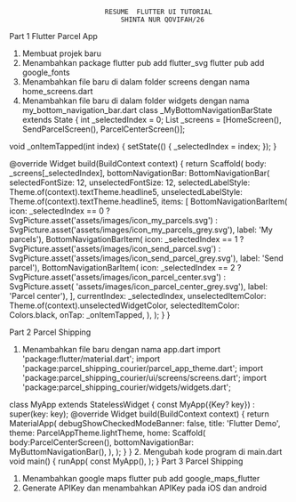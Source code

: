                            RESUME  FLUTTER UI TUTORIAL
                                SHINTA NUR QOVIFAH/26

Part 1 Flutter Parcel App
1.	Membuat projek baru
2.	Menambahkan package 
flutter pub add flutter_svg
flutter pub add google_fonts
3.	Menambahkan file baru di dalam folder screens dengan nama home_screens.dart
4.	Menambahkan file baru di dalam folder widgets dengan nama my_bottom_navigation_bar.dart
class _MyBottomNavigationBarState extends State<MyBottomNavigationBar> {
int _selectedIndex = 0;
List _screens = [HomeScreen(), SendParcelScreen(), ParcelCenterScreen()];

void _onItemTapped(int index) {
    setState(() {
    _selectedIndex = index;
    });
}

@override
Widget build(BuildContext context) {
    return Scaffold(
    body: _screens[_selectedIndex],
    bottomNavigationBar: BottomNavigationBar(
        selectedFontSize: 12,
        unselectedFontSize: 12,
        selectedLabelStyle: Theme.of(context).textTheme.headline5,
        unselectedLabelStyle: Theme.of(context).textTheme.headline5,
        items: <BottomNavigationBarItem>[
        BottomNavigationBarItem(
            icon: _selectedIndex == 0
                ? SvgPicture.asset('assets/images/icon_my_parcels.svg')
                : SvgPicture.asset('assets/images/icon_my_parcels_grey.svg'),
            label: 'My parcels'),
        BottomNavigationBarItem(
            icon: _selectedIndex == 1
                ? SvgPicture.asset('assets/images/icon_send_parcel.svg')
                : SvgPicture.asset('assets/images/icon_send_parcel_grey.svg'),
            label: 'Send parcel'),
        BottomNavigationBarItem(
            icon: _selectedIndex == 2
                ? SvgPicture.asset('assets/images/icon_parcel_center.svg')
                : SvgPicture.asset(
                    'assets/images/icon_parcel_center_grey.svg'),
            label: 'Parcel center'),
        ],
        currentIndex: _selectedIndex,
        unselectedItemColor: Theme.of(context).unselectedWidgetColor,
        selectedItemColor: Colors.black,
        onTap: _onItemTapped,
    ),
    );
}
}

Part 2 Parcel Shipping 
1.	Menambahkan file baru dengan nama app.dart
import 'package:flutter/material.dart';
import 'package:parcel_shipping_courier/parcel_app_theme.dart';
import 'package:parcel_shipping_courier/ui/screens/screens.dart';
import 'package:parcel_shipping_courier/widgets/widgets.dart';

class MyApp extends StatelessWidget {
 const MyApp({Key? key}) : super(key: key);
 @override
 Widget build(BuildContext context) {
   return MaterialApp(
     debugShowCheckedModeBanner: false,
     title: 'Flutter Demo',
     theme: ParcelAppTheme.lightTheme,
     home: Scaffold(
       body:ParcelCenterScreen(),
       bottomNavigationBar:  MyButtomNavigationBar(),
     ),
   );
 }
}
2.	Mengubah kode program di main.dart
void main() {
 runApp(
   const MyApp(),
 );
}
Part 3 Parcel Shipping 
1.	Menambahkan google  maps 
flutter pub add google_maps_flutter
2.	Generate APIKey dan menambahkan APIKey pada iOS dan android
<script src="https://maps.googleapis.com/maps/api/js?key=YOUR-KEY HERE"></script>

